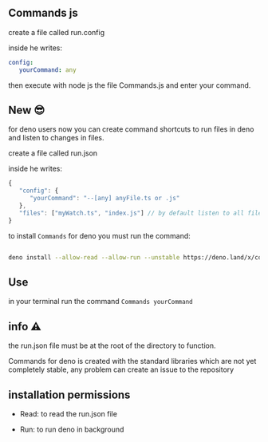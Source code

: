 ## Commands js

create a file called run.config

inside he writes:
```yml
config:
   yourCommand: any
```
then execute with node js the file Commands.js and enter your command.

## New 😎

for deno users now you can create command shortcuts to run files in deno and listen to changes in files.

create a file called run.json

inside he writes:

```javascript
{
   "config": {
      "yourCommand": "--[any] anyFile.ts or .js"
   },
   "files": ["myWatch.ts", "index.js"] // by default listen to all files
}

```

to install `Commands` for deno you must run the command:

```bash

deno install --allow-read --allow-run --unstable https://deno.land/x/commands/Commands.ts

```
## Use

in your terminal run the command `Commands yourCommand`

## info ⚠

the run.json file must be at the root of the directory to function.

Commands for deno is created with the standard libraries which are not yet completely stable, any problem can create an issue to the repository


## installation permissions

- Read: to read the run.json file

- Run: to run deno in background
